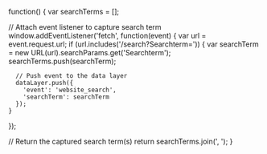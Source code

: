 function() {
  var searchTerms = [];

  // Attach event listener to capture search term
  window.addEventListener('fetch', function(event) {
    var url = event.request.url;
    if (url.includes('/search?Searchterm=')) {
      var searchTerm = new URL(url).searchParams.get('Searchterm');
      searchTerms.push(searchTerm);
      
      // Push event to the data layer
      dataLayer.push({
        'event': 'website_search',
        'searchTerm': searchTerm
      });
    }
  });

  // Return the captured search term(s)
  return searchTerms.join(', ');
}







<script>
  function captureRedirectedURL() {
    var a = document.createElement('a');
    a.href = document.location.href;
    var redirectedURL = a.href;
    console.log('Redirected URL:', redirectedURL);
    // Perform any necessary actions with the captured redirected URL
    // You can extract the search term or pass it to the redirected page
  }
  
  captureRedirectedURL();
</script>

